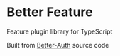 # Better Feature
Feature plugin library for TypeScript

Built from [Better-Auth](https://github.com/better-auth/better-auth) source code
